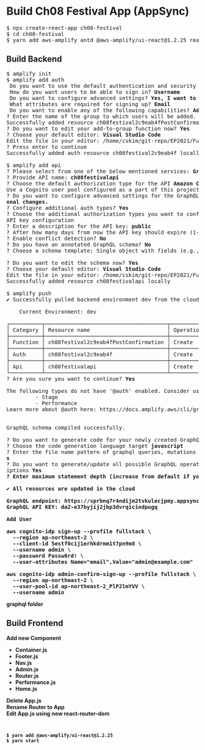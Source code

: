 # Build Ch08 Festival App (AppSync)

<pre>
$ npx create-react-app ch08-festival
$ cd ch08-festival
$ yarn add aws-amplify antd @aws-amplify/ui-react@1.2.25 react-router-dom
</pre>

## Build Backend

<pre>
$ amplify init
$ amplify add auth
 Do you want to use the default authentication and security configuration? <b>Default configuration</b>
 How do you want users to be able to sign in? <b>Username</b>
 Do you want to configure advanced settings? <b>Yes, I want to make some additional changes.</b>
 What attributes are required for signing up? <b>Email</b>
 Do you want to enable any of the following capabilities? <b>Add User to Group</b>
? Enter the name of the group to which users will be added. <b>Admin</b>
Successfully added resource ch08festival2c9eab4fPostConfirmation locally.
? Do you want to edit your add-to-group function now? <b>Yes</b>
? Choose your default editor: <b>Visual Studio Code</b>
Edit the file in your editor: /home/cskim/git-repo/EP2021/FullStack/ch08-festival/amplify/backend/function/ch08festival2c9eab4fPostConfirmation/src/add-to-group.js
? Press enter to continue 
Successfully added auth resource ch08festival2c9eab4f locally

$ amplify add api
? Please select from one of the below mentioned services: <b>GraphQL</b>
? Provide API name: <b>ch08festivalapi</b>
? Choose the default authorization type for the API <b>Amazon Cognito User Pool</b>
Use a Cognito user pool configured as a part of this project.
? Do you want to configure advanced settings for the GraphQL API <b>Yes, I want to make some additi
onal changes.</b>
? Configure additional auth types? <b>Yes</b>
? Choose the additional authorization types you want to configure for the API <b>API key</b>
API key configuration
? Enter a description for the API key: <b>public</b>
? After how many days from now the API key should expire (1-365): <b>365</b>
? Enable conflict detection? <b>No</b>
? Do you have an annotated GraphQL schema? <b>No</b>
? Choose a schema template: Single object with fields (e.g., “Todo” with ID, name, description)

? Do you want to edit the schema now? <b>Yes</b>
? Choose your default editor: <b>Visual Studio Code</b>
Edit the file in your editor: /home/cskim/git-repo/EP2021/FullStack/ch08-festival/amplify/backend/api/ch08festivalapi/schema.graphql
Successfully added resource ch08festivalapi locally

$ amplify push
✔ Successfully pulled backend environment dev from the cloud.

    Current Environment: dev
    
┌──────────┬──────────────────────────────────────┬───────────┬───────────────────┐
│ Category │ Resource name                        │ Operation │ Provider plugin   │
├──────────┼──────────────────────────────────────┼───────────┼───────────────────┤
│ Function │ ch08festival2c9eab4fPostConfirmation │ Create    │ awscloudformation │
├──────────┼──────────────────────────────────────┼───────────┼───────────────────┤
│ Auth     │ ch08festival2c9eab4f                 │ Create    │ awscloudformation │
├──────────┼──────────────────────────────────────┼───────────┼───────────────────┤
│ Api      │ ch08festivalapi                      │ Create    │ awscloudformation │
└──────────┴──────────────────────────────────────┴───────────┴───────────────────┘
? Are you sure you want to continue? <b>Yes</b>

The following types do not have '@auth' enabled. Consider using @auth with @model
         - Stage
         - Performance
Learn more about @auth here: https://docs.amplify.aws/cli/graphql-transformer/auth


GraphQL schema compiled successfully.

? Do you want to generate code for your newly created GraphQL API <b>Yes</b>
? Choose the code generation language target <b>javascript</b>
? Enter the file name pattern of graphql queries, mutations and subscriptions <b>src/graphql/**/*.j
s</b>
? Do you want to generate/update all possible GraphQL operations - queries, mutations and subscr
iptions <b>Yes
? Enter maximum statement depth [increase from default if your schema is deeply nested] <b>2</b>

✔ All resources are updated in the cloud

GraphQL endpoint: https://sprbnq7r4ndijm2tvkulecjpmy.appsync-api.ap-northeast-2.amazonaws.com/graphql
GraphQL API KEY: da2-e37byjij2jbp3dvrqicindpugq

Add User

aws cognito-idp sign-up --profile fullstack \
  --region ap-northeast-2 \
  --client-id 5estf0cij1erhkdrmm1t7pn9m8 \
  --username admin \
  --password Passw0rd! \
  --user-attributes Name="email",Value="admin@example.com"

aws cognito-idp admin-confirm-sign-up --profile fullstack \
  --region ap-northeast-2 \
  --user-pool-id ap-northeast-2_PlP2lmYVV \
  --username admin
</pre>

graphql folder

## Build Frontend

Add new Component

- Container.js
- Footer.js
- Nav.js
- Admin.js
- Router.js
- Performance.js
- Home.js

Delete App.js  
Rename Router to App  
Edit App.js using new react-router-dom

```


$ yarn add @aws-amplify/ui-react@1.2.25
$ yarn start

```
